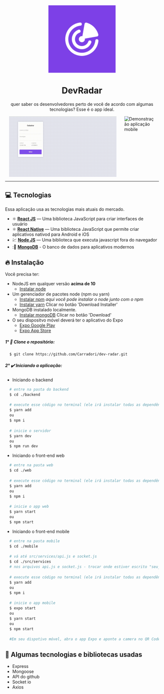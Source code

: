 <h1 align="center">
<br>
  <img src="./assets/icon.png" alt="DevRadar" width="220">
<br>
<br>
DevRadar
</h1>

<p align="center">quer saber os desenvolvedores perto de você de acordo com algumas tecnologias? Esse é o app ideal.</p>

[//]: # "Add your gifs/images here:"

<div style="display: flex; justify-content: space-around;">
  <img src="./assets/dev.gif" alt="Demonstração aplicação web" width="70%" />
  <img src="./assets/dev_m.gif" alt="Demonstração aplicação mobile" width="20%" />
</div>

<hr />

## :computer: Tecnologias

[//]: # "Add the features of your project here:"

Essa aplicação usa as tecnologias mais atuais do mercado.

- ⚛️ **[React JS](https://reactjs.org/)** — Uma biblioteca JavaScript para criar interfaces de usuário
- ⚛️ **[React Native](https://reactnative.dev/)** — Uma biblioteca JavaScript que permite criar aplicativos nativod para Android e iOS
- 💹 **[Node JS](https://nodejs.org/en/)** — Uma biblioteca que executa javascript fora do navegador
- ::floppy_disk: **[MongoDB](https://www.mongodb.com/)** - O banco de dados para aplicativos modernos

## :fire: Instalação

Você precisa ter:

- NodeJS em qualquer versão **acima de 10**
  - [Instalar node](https://nodejs.org/pt-br/download/)
- Um gerenciador de pacotes node (npm ou yarn)
  - [Instalar npm]() _aqui você pode instalar o node junto com o npm_
  - [Instalar yarn](https://classic.yarnpkg.com/en/docs/install/#windows-stable) Clicar no botão 'Download Installer'
- MongoDB instalado localmente.
  - [Instalar mongoDB](https://www.mongodb.com/try/download/community) Clicar no botão 'Download'
- O seu dispositvo móvel deverá ter o aplicativo do Expo
  - [Expo Google Play](https://play.google.com/store/apps/details?id=host.exp.exponent)
  - [Expo App Store](https://apps.apple.com/br/app/expo-client/id982107779)

##### 1° :bookmark_tabs: Clone o repositório:

```sh
  $ git clone https://github.com/Carradori/dev-radar.git
```

##### 2° :heavy_check_mark: Iniciando a aplicação:

- Iniciando o backend

```sh
  # entre na pasta do backend
  $ cd ./backend

  # execute esse código no terminal (ele irá instalar todas as dependências)
  $ yarn add
  ou
  $ npm i

  # inicie o servidor
  $ yarn dev
  ou
  $ npm run dev
```

- Iniciando o front-end web

```sh
  # entre na pasta web
  $ cd ./web

  # execute esse código no terminal (ele irá instalar todas as dependências)
  $ yarn add
  ou
  $ npm i

  # inicie o app web
  $ yarn start
  ou
  $ npm start
```

- Iniciando o front-end mobile

```sh
  # entre na pasta mobile
  $ cd ./mobile

  # vá até src/services/api.js e socket.js
  $ cd ./src/services
  # nos arquivos api.js e socket.js - trocar onde estiver escrito "seu_ip_aqui" para o ip fixo da máquina

  # execute esse código no terminal (ele irá instalar todas as dependências)
  $ yarn add
  ou
  $ npm i

  # inicie o app mobile
  $ expo start
  ou
  $ yarn start
  ou
  $ npm start

  #Em seu dispotivo móvel, abra o app Expo e aponte a camera no QR Code que o site disponibiliza
```

## :large_blue_diamond: Algumas tecnologias e bibliotecas usadas

- Express
- Mongoose
- API do github
- Socket io
- Axios
